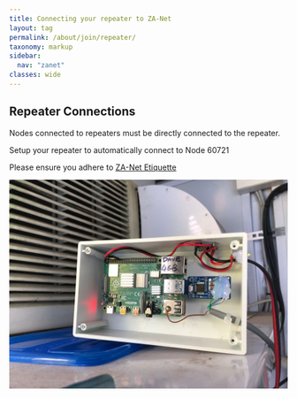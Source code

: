 ```yaml
---
title: Connecting your repeater to ZA-Net
layout: tag
permalink: /about/join/repeater/
taxonomy: markup
sidebar:
  nav: "zanet"
classes: wide
---
```



## Repeater Connections

Nodes connected to repeaters must be directly connected to the repeater.

Setup your repeater to automatically connect to Node 60721

Please ensure you adhere to [ZA-Net Etiquette](/network/etiquette/)

![ZS6STN AllStar Node](/images/ZS6STN-AllStar.jpg)